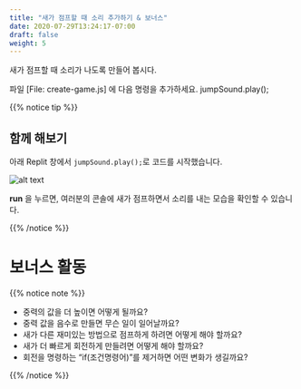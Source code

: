 ```yaml
---
title: "새가 점프할 때 소리 추가하기 & 보너스"
date: 2020-07-29T13:24:17-07:00
draft: false
weight: 5
---
```


새가 점프할 때 소리가 나도록 만들어 봅시다.

파일 [File: create-game.js] 에 다음 명령을 추가하세요.
    jumpSound.play();

{{% notice tip %}}

## 함께 해보기

아래 Replit 창에서 `jumpSound.play();`로 코드를 시작했습니다.

![alt text](../img/jump_sound.png "image to add sound to the bird")

**run** 을 누르면, 여러분의 콘솔에 새가 점프하면서 소리를 내는 모습을 확인할 수 있습니다.

{{% /notice %}}

# 보너스 활동

{{% notice note %}}

- 중력의 값을 더 높이면 어떻게 될까요?
- 중력 값을 음수로 만들면 무슨 일이 일어날까요?
- 새가 다른 재미있는 방법으로 점프하게 하려면 어떻게 해야 할까요?
- 새가 더 빠르게 회전하게 만들려면 어떻게 해야 할까요?
- 회전을 명령하는 “if(조건명령어)”를 제거하면 어떤 변화가 생길까요?

{{% /notice %}}
